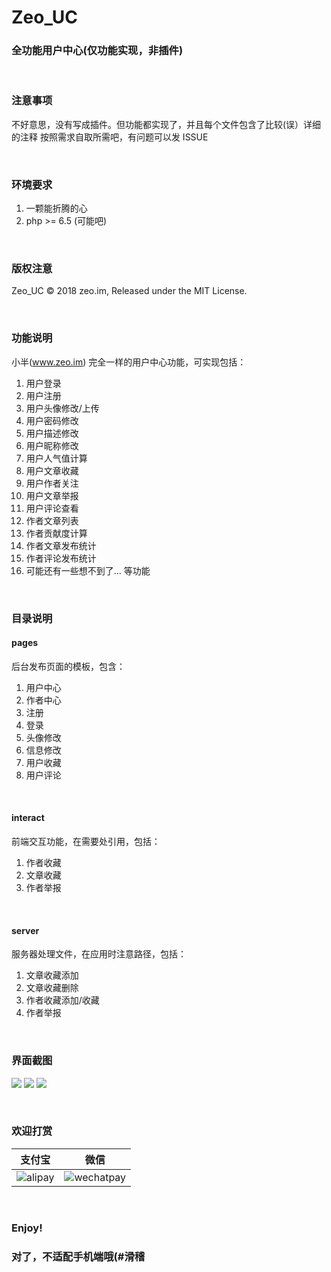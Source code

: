 # Zeo_UC
### 全功能用户中心(仅功能实现，非插件)

<br/>

### 注意事项 
不好意思，没有写成插件。但功能都实现了，并且每个文件包含了比较(误）详细的注释
按照需求自取所需吧，有问题可以发 ISSUE

<br/>


### 环境要求
1. 一颗能折腾的心
2. php >= 6.5 (可能吧)

<br/>


### 版权注意
Zeo_UC © 2018 zeo.im, Released under the MIT License.

<br/>


### 功能说明
小半(www.zeo.im) 完全一样的用户中心功能，可实现包括：
1. 用户登录
2. 用户注册
3. 用户头像修改/上传
4. 用户密码修改
5. 用户描述修改
6. 用户昵称修改
7. 用户人气值计算
8. 用户文章收藏
9. 用户作者关注
10. 用户文章举报
11. 用户评论查看
12. 作者文章列表
13. 作者贡献度计算
14. 作者文章发布统计
15. 作者评论发布统计
16. 可能还有一些想不到了...
等功能

<br/>

### 目录说明
#### pages
后台发布页面的模板，包含：
1. 用户中心
2. 作者中心
3. 注册
4. 登录
5. 头像修改
6. 信息修改
7. 用户收藏
8. 用户评论

<br/>

#### interact
前端交互功能，在需要处引用，包括：
1. 作者收藏
2. 文章收藏
3. 作者举报

<br/>

#### server
服务器处理文件，在应用时注意路径，包括：
1. 文章收藏添加
2. 文章收藏删除
3. 作者收藏添加/收藏
4. 作者举报

<br/>

### 界面截图
![](https://static.ouorz.com/QQ20181002-194136@2x.png)
![](https://static.ouorz.com/QQ20181002-194029@2x.png)
![](https://static.ouorz.com/QQ20181002-194120@2x.png)

<br/>


### 欢迎打赏
| 支付宝        | 微信   |
| --------   | --------  |
| ![alipay](https://static.ouorz.com/alipay.png)|![wechatpay](https://static.ouorz.com/wechatpay.png)|

<br/>

### Enjoy!
### 对了，不适配手机端哦(#滑稽
